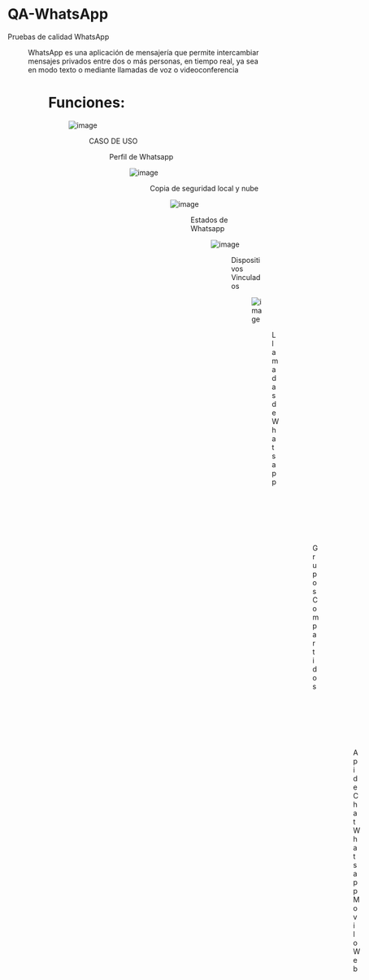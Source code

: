 # QA-WhatsApp
Pruebas de calidad WhatsApp 
<dir>
WhatsApp es una aplicación de mensajería que permite intercambiar mensajes privados entre dos o más personas, en tiempo real, ya sea en modo texto o mediante llamadas de voz o videoconferencia
<dir>

 # Funciones:
<dir>
 
 ![image](https://user-images.githubusercontent.com/24916524/137570397-af91b649-0fc6-4b61-a887-a689d4bf6861.png)
<dir>

CASO DE USO
<dir>
  
Perfil de Whatsapp
<dir> 
 
 ![image](https://user-images.githubusercontent.com/24916524/137571612-9b3565ad-6cd2-48c9-8f9e-cea1365c1629.png)
<dir>
 
Copia de seguridad local y nube
<dir>
 
 ![image](https://user-images.githubusercontent.com/24916524/137572324-731c70cb-9cbe-45ef-a21d-96ad48783b0f.png)
<dir>
Estados de Whatsapp
<dir>
 
 ![image](https://user-images.githubusercontent.com/24916524/137572344-8084644f-bdd7-4f9f-8ef5-65d195aff159.png)
<dir>
 
Dispositivos Vinculados
<dir>
 
 ![image](https://user-images.githubusercontent.com/24916524/137572393-c8b17fd8-7ac5-4916-8737-fe0dfe824531.png)
<dir>
Llamadas de Whatsapp
<dir>
 
![image](https://user-images.githubusercontent.com/24916524/137572425-3fee1fcf-882b-404f-a80d-fb4f843a8560.png)
<dir>
Grupos Compartidos
<dir>
 
 ![image](https://user-images.githubusercontent.com/24916524/137572467-55ffb091-d8c8-4df1-87ee-36fe3c3d3829.png)
<dir> 
Api de Chat Whatsapp Movil o Web
<dir>
 
 ![image](https://user-images.githubusercontent.com/24916524/137572488-5cd76df8-db92-4db6-8a73-ed73d227a07b.png)
<dir>
 Chat de Whatsapp
<dir>
 
 ![image](https://user-images.githubusercontent.com/24916524/137572604-32a560be-0417-4180-85f5-d3ca9f845f93.png)
<dir>
# Prototipo
 <dir>
  
Perfil de Whatsapp
<dir>
 
![perfil](https://user-images.githubusercontent.com/92187529/137569992-986dfd6b-32fd-4c52-9e02-b376a0ebe2db.PNG)
<dir>
 
Copia de seguridad local y nube
<dir>
 
![nube](https://user-images.githubusercontent.com/92187529/137571986-667bcd10-632b-4c17-b4a0-930a8f79c3cd.jpeg)
<dir>
 
Estados de WhatsApp
<dir>

![estados](https://user-images.githubusercontent.com/92187529/137572020-3671cceb-a1e3-4a0b-8d9f-2fb0f568548a.png)
<dir>
 
Dispositivos Vinculados
<dir>

![vinculados](https://user-images.githubusercontent.com/92187529/137572046-3202587f-d84a-48fe-827e-310f958e0d2b.jpeg)
<dir>
 
Llamadas de WhatsApp
<dir>

![llamadas](https://user-images.githubusercontent.com/92187529/137572183-aeae9f4b-8d71-4c7f-9651-31bb8aa613d4.png)
<dir>
 
Grupos Compartidos
<dir>

![grupos](https://user-images.githubusercontent.com/92187529/137572214-5819456a-0f8f-4016-ad5e-850f59e454ba.png)
<dir>

Api de chat WhatsApp móvil o web
<dir>
 
![api](https://user-images.githubusercontent.com/92187529/137572246-567ae6a5-c35a-42a4-b525-eeacdbd20f84.jpeg)
<dir>

Chats de WhatsApp
<dir>
 
![8](https://user-images.githubusercontent.com/92187529/137572275-ec64ac53-268d-4f9b-9349-b87fdf26beb5.png)
<dir>


